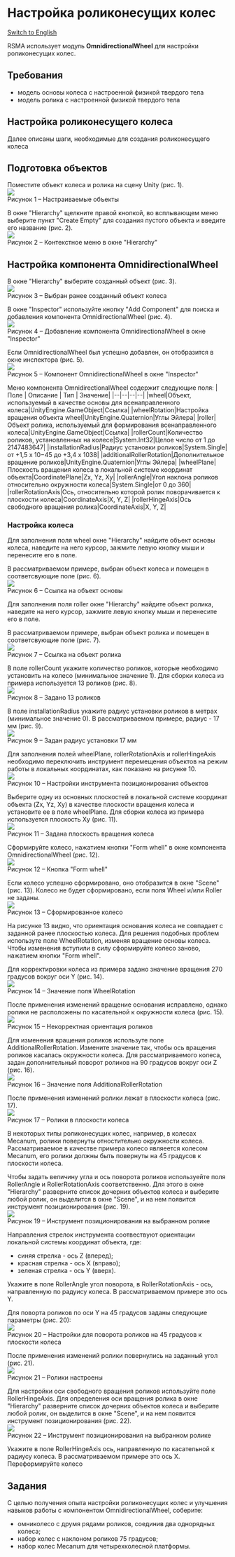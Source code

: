 # Настройка роликонесущих колес
[Switch to English](Manual/en/Mechanics/Setting_up_omnidirectional_wheels.md)

RSMA использует модуль **OmnidirectionalWheel** для настройки роликонесущих колес.

## Требования
- модель основы колеса с настроенной физикой твердого тела
- модель ролика с настроенной физикой твердого тела

## Настройка роликонесущего колеса
Далее описаны шаги, необходимые для создания роликонесущего колеса
## Подготовка объектов

Поместите объект колеса и ролика на сцену Unity (рис. 1).\
![](/Manual/_images/Setting_up_omnidirectional_wheels/Objects.png)\
Рисунок 1 – Настраиваемые объекты

В окне "Hierarchy" щелкните правой кнопкой, во всплывающем меню выберите пункт "Create Empty" для создания пустого объекта и введите его название (рис. 2).\
![](/Manual/_images/Setting_up_omnidirectional_wheels/CreateEmpty.png)\
Рисунок 2 – Контекстное меню в окне "Hierarchy"

## Настройка компонента OmnidirectionalWheel

В окне "Hierarchy" выберите созданный объект (рис. 3).\
![](/Manual/_images/Setting_up_omnidirectional_wheels/Selected.png)\
Рисунок 3 – Выбран ранее созданный объект колеса

В окне "Inspector" используйте кнопку "Add Component" для поиска и добавления компонента OmnidirectionalWheel (рис. 4).\
![](/Manual/_images/Setting_up_omnidirectional_wheels/AddComponent.png)\
Рисунок 4 – Добавление компонента OmnidirectionalWheel в окне "Inspector"

Если OmnidirectionalWheel был успешно добавлен, он отобразится в окне инспектора (рис. 5).\
![](/Manual/_images/Setting_up_omnidirectional_wheels/Component.png)\
Рисунок 5 –  Компонент OmnidirectionalWheel в окне "Inspector"

Меню компонента OmnidirectionalWheel содержит следующие поля:
| Поле | Описание | Тип | Значение|
|--|--|--|--|
|wheel|Объект, используемый в качестве основы для всенаправленного колеса|UnityEngine.GameObject|Ссылка|
|wheelRotation|Настройка вращения объекта wheel|UnityEngine.Quaternion|Углы Эйлера|
|roller|Объект ролика, используемый для формирования всенаправленного колеса|UnityEngine.GameObject|Ссылка|
|rollerCount|Количество роликов, установленных на колесе|System.Int32|Целое число от 1 до 2147483647|
|installationRadius|Радиус установки роликов|System.Single|от +1,5 x 10−45 до +3,4 x 1038|
|additionalRollerRotation|Дополнительное вращение роликов|UnityEngine.Quaternion|Углы Эйлера|
|wheelPlane|Плоскость вращения колеса в локальной системе координат объекта|CoordinatePlane|Zx, Yz, Xy|
|rollerAngle|Угол наклона роликов относительно окружности колеса|System.Single|от 0 до 360|
|rollerRotationAxis|Ось, относительно которой ролик поворачивается к плоскости колеса|CoordinateAxis|X, Y, Z|
|rollerHingeAxis|Ось свободного вращения ролика|CoordinateAxis|X, Y, Z|

### Настройка колеса
Для заполнения поля wheel окне "Hierarchy" найдите объект основы колеса, наведите на него курсор, зажмите левую кнопку мыши и перенесите его в поле.

В рассматриваемом примере, выбран объект колеса и помещен в соответсвующие поле (рис. 6).\
![](/Manual/_images/Setting_up_omnidirectional_wheels/Wheel.png)\
Рисунок 6 – Ссылка на объект основы

Для заполнения поля roller окне "Hierarchy" найдите объект ролика, наведите на него курсор, зажмите левую кнопку мыши и перенесите его в поле.

В рассматриваемом примере, выбран объект ролика и помещен в соответсвующие поле (рис. 7).\
![](/Manual/_images/Setting_up_omnidirectional_wheels/Roller.png)\
Рисунок 7 – Ссылка на объект ролика

В поле rollerCount укажите количество роликов, которые необходимо установить на колесо (минимальное значение 1).
Для сборки колеса из примера используется 13 роликов (рис. 8).\
![](/Manual/_images/Setting_up_omnidirectional_wheels/Count.png)\
Рисунок 8 – Задано 13 роликов

В поле installationRadius укажите радиус установки роликов в метрах (минимальное значение 0).
В рассматриваемом примере, радиус - 17 мм (рис. 9).\
![](/Manual/_images/Setting_up_omnidirectional_wheels/Radius.png)\
Рисунок 9 – Задан радиус установки 17 мм

Для заполнения полей wheelPlane, rollerRotationAxis и rollerHingeAxis необходимо переключить инструмент перемещения объектов на режим работы в локальных координатах, как показано на рисунке 10.\
![](/Manual/_images/Setting_up_hinge_joints/ToolSettings.png)\
Рисунок 10 – Настройки инструмента позиционирования объектов

Выберите одну из основных плоскостей в локальной системе координат объекта (Zx, Yz, Xy) в качестве плоскости вращения колеса и установите ее в поле wheelPlane.
Для сборки колеса из примера используется плоскость Xy (рис. 11).\
![](/Manual/_images/Setting_up_omnidirectional_wheels/Plane.png)\
Рисунок 11 – Задана плоскость вращения колеса

Сформируйте колесо, нажатием кнопки "Form whell" в окне компонента OmnidirectionalWheel (рис. 12).\
![](/Manual/_images/Setting_up_omnidirectional_wheels/Button.png)\
Рисунок 12 – Кнопка "Form whell"

Если колесо успешно сформировано, оно отобразится в окне "Scene" (рис. 13). Колесо не будет сформировано, если поля Wheel и/или Roller не заданы.\
![](/Manual/_images/Setting_up_omnidirectional_wheels/Formed.png)\
Рисунок 13 – Сформированное колесо

На рисунке 13 видно, что ориентация основания колеса не совпадает с заданной ранее плоскостью колеса.
Для решения подобных проблем используте поле WheelRotation, изменяя вращение основы колеса. Чтобы изменения вступили в силу сформируйте колесо заново, нажатием кнопки "Form whell".

Для корректировки колеса из примера задано значение вращения 270 градусов вокруг оси Y (рис. 14).\
![](/Manual/_images/Setting_up_omnidirectional_wheels/WheelRotation.png)\
Рисунок 14 – Значение поля WheelRotation

После применения изменений вращение основания исправлено, однако ролики не расположены по касательной к окружности колеса (рис. 15).\
![](/Manual/_images/Setting_up_omnidirectional_wheels/WheelRotated.png)\
Рисунок 15 – Некорректная ориентация роликов

Для изменения вращения роликов используте поле AdditionalRollerRotation. Измените значение так, чтобы ось вращения роликов касалась окружности колеса.
Для рассматриваемого колеса, задан дополнительный поворот роликов на 90 градусов вокруг оси Z (рис. 16).\
![](/Manual/_images/Setting_up_omnidirectional_wheels/RollerRotation.png)\
Рисунок 16 – Значение поля AdditionalRollerRotation

После применения изменений ролики лежат в плоскости колеса (рис. 17).\
![](/Manual/_images/Setting_up_omnidirectional_wheels/RollerRotationFixed.png)\
Рисунок 17 – Ролики в плоскости колеса

В некоторых типы роликонесущих колес, например, в колесах Mecanum, ролики повернуты отностительно окружности колеса. Рассматриваемое в качестве примера колесо являеется колесом Mecanum, его ролики должны быть повернуты на 45 градусов к плоскости колеса.

Чтобы задать величину угла и ось поворота роликов используейте поля RollerAngle и RollerRotationAxis соответственно.
Для этого в окне "Hierarchy" разверните список дочерних объектов колеса и выберите любой ролик, он выделится в окне "Scene", и на нем появится инструмент позиционирования (рис. 19).\
![](/Manual/_images/Setting_up_omnidirectional_wheels/RollerSelected.png)\
Рисунок 19 – Инструмент позиционирования на выбранном ролике

Направления стрелок инструмента соотвествуют ориентации локальной системы координат объекта, где:
- синяя стрелка - ось Z (вперед);
- красная стрелка - ось X (вправо);
- зеленая стрелка - ось Y (вверх).

Укажите в поле RollerAngle угол поворота, в RollerRotationAxis - ось, направленную по радуису колеса.
В рассматриваемом примере это ось Y.

Для поворта роликов по оси Y на 45 градусов заданы следующие параметры (рис. 20):\
![](/Manual/_images/Setting_up_omnidirectional_wheels/RollerRotated.png)\
Рисунок 20 – Настройки для поворота роликов на 45 градусов к плоскости колеса

После применения изменений ролики повернулись на заданный угол (рис. 21).\
![](/Manual/_images/Setting_up_omnidirectional_wheels/RollerSetted.png)\
Рисунок 21 – Ролики настроены

Для настройки оси свободного вращения роликов используйте поле RollerHingeAxis.
Для определения оси вращения ролика в окне "Hierarchy" разверните список дочерних объектов колеса и выберите любой ролик, он выделится в окне "Scene", и на нем появится инструмент позиционирования (рис. 22).\
![](/Manual/_images/Setting_up_omnidirectional_wheels/RollerAxis.png)\
Рисунок 22 – Инструмент позиционирования на выбранном ролике

Укажите в поле RollerHingeAxis ось, направленную по касательной к радиусу колеса.
В рассматриваемом примере это ось X. Переформируйте колесо

## Задания

С целью получения опыта настройки роликонесущих колес и улучшения навыков работы с компонентом OmnidirectionalWheel, соберите:
- омниколесо с друмя рядами роликов, соединив два однорядных колеса;
- набор колес с наклоном роликов 75 градусов;
- набор колес Mecanum для четырехколесной платформы.

